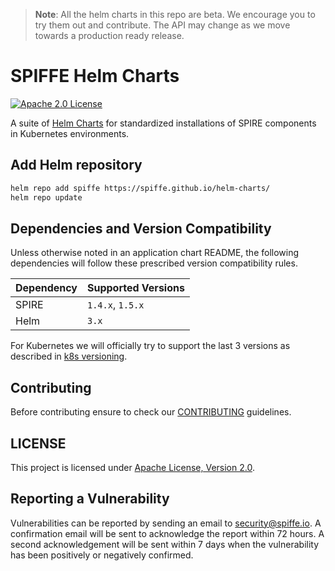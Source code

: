 > **Note**: All the helm charts in this repo are beta. We encourage you to try them out and contribute. The API may change as we move towards a production ready release.

# SPIFFE Helm Charts

[![Apache 2.0 License](https://img.shields.io/github/license/spiffe/helm-charts?style=for-the-badge)](https://opensource.org/licenses/Apache-2.0)

A suite of [Helm Charts](https://helm.sh/docs) for standardized installations of SPIRE components in Kubernetes environments.

## Add Helm repository

```bash
helm repo add spiffe https://spiffe.github.io/helm-charts/
helm repo update
```

## Dependencies and Version Compatibility

Unless otherwise noted in an application chart README, the following dependencies will follow these prescribed version compatibility rules.

| Dependency | Supported Versions |
|:-----------|:-------------------|
| SPIRE      | `1.4.x`, `1.5.x`   |
| Helm       | `3.x`              |

For Kubernetes we will officially try to support the last 3 versions as described in [k8s versioning](https://kubernetes.io/releases/version-skew-policy/#supported-versions).

## Contributing

Before contributing ensure to check our [CONTRIBUTING](CONTRIBUTING.md) guidelines.

## LICENSE

This project is licensed under [Apache License, Version 2.0](LICENSE).

## Reporting a Vulnerability

Vulnerabilities can be reported by sending an email to security@spiffe.io. A confirmation email will be sent to acknowledge the report within 72 hours. A second acknowledgement will be sent within 7 days when the vulnerability has been positively or negatively confirmed.
